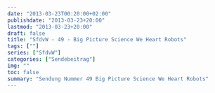 ```yaml
---
date: "2013-03-23T00:20:00+02:00"
publishdate: "2013-03-23+20:00"
lastmod: "2013-03-23+20:00"
draft: false
title: "SfdvW - 49 - Big Picture Science We Heart Robots"
tags: [""]
series: ["SfdvW"]
categories: ["Sendebeitrag"]
img: ""
toc: false
summary: "Sendung Nummer 49 Big Picture Science We Heart Robots"
---
```


<div id="example"></div>
<script src="https://cdn.podlove.org/web-player/embed.js"></script>
<script>
  podlovePlayer('#example', '/blog/sfdvw49.json');
</script>
